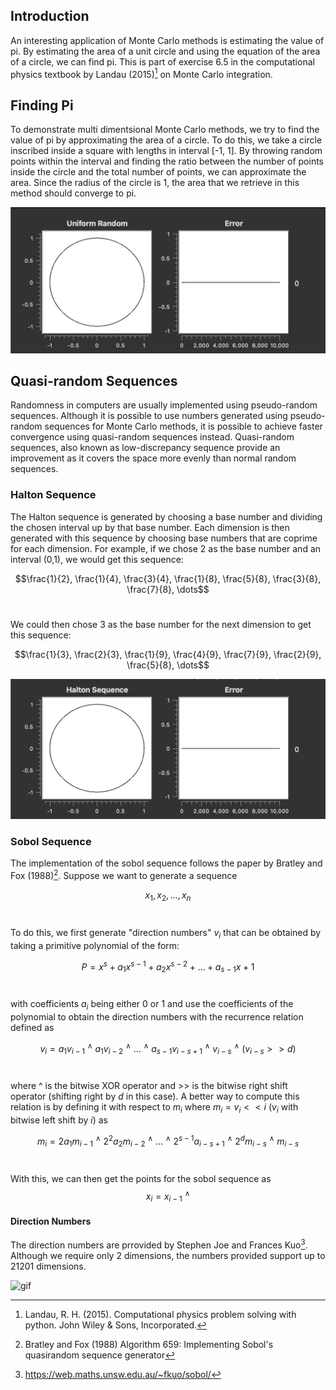 ## Introduction
An interesting application of Monte Carlo methods is estimating the value of pi. By estimating the area of a unit circle and using the equation of the area of a circle, we can find pi. This is part of exercise 6.5 in the computational physics textbook by Landau (2015)[^1] on Monte Carlo integration.

## Finding Pi
To demonstrate multi dimentsional Monte Carlo methods, we try to find the value of pi by approximating the area of a circle. To do this, we take a circle inscribed inside a square with lengths in interval [-1, 1]. By throwing random points within the interval and finding the ratio between the number of points inside the circle and the total number of points, we can approximate the area. Since the radius of the circle is 1, the area that we retrieve in this method should converge to pi.

![gif](media/uniformMC.gif)

## Quasi-random Sequences
Randomness in computers are usually implemented using pseudo-random sequences. Although it is possible to use numbers generated using pseudo-random sequences for Monte Carlo methods, it is possible to achieve faster convergence using quasi-random sequences instead. Quasi-random sequences, also known as low-discrepancy sequence provide an improvement as it covers the space more evenly than normal random sequences.

### Halton Sequence
The Halton sequence is generated by choosing a base number and dividing the chosen interval up by that base number. Each dimension is then generated with this sequence by choosing base numbers that are coprime for each dimension. For example, if we chose 2 as the base number and an interval (0,1), we would get this sequence: <br/>

$$\frac{1}{2}, \frac{1}{4}, \frac{3}{4}, \frac{1}{8}, \frac{5}{8}, \frac{3}{8}, \frac{7}{8}, \dots$$
<br/>

We could then chose 3 as the base number for the next dimension to get this sequence:<br/>

$$\frac{1}{3}, \frac{2}{3}, \frac{1}{9}, \frac{4}{9}, \frac{7}{9}, \frac{2}{9}, \frac{5}{8}, \dots$$

![gif](media/haltonMC.gif)


### Sobol Sequence
The implementation of the sobol sequence follows the paper by Bratley and Fox (1988)[^2].
Suppose we want to generate a sequence <br/>

$$x_1, x_2, \dots, x_n$$ 
<br/>

To do this, we first generate "direction numbers" $v_i$ that can be obtained by taking a primitive polynomial of the form:<br/>

$$P = x^s+a_1x^{s-1}+a_2x^{s-2}+\dots+a_{s-1}x+1$$
<br/>

with coefficients $a_i$ being either 0 or 1 and use the coefficients of the polynomial to obtain the direction numbers with the recurrence relation defined as <br/>

$$v_i = a_1v_{i-1}\ ^\wedge \ a_1v_{i-2} \ ^\wedge \ \dots\ ^\wedge \ a_{s-1}v_{i-s+1}\ ^\wedge \ v_{i-s}\ ^\wedge \ (v_{i-s}>>d)$$
<br/>

where ^ is the bitwise XOR operator and >> is the bitwise right shift operator (shifting right by $d$ in this case). A better way to compute this relation is by defining it with respect to $m_i$ where $m_{i} = v_{i} << i$ ($v_i$ with bitwise left shift by $i$) as

$$m_i = 2a_1m_{i-1}\ ^\wedge \ 2^2a_2m_{i-2}\ ^\wedge \ \dots \ ^\wedge \ 2^{s-1}a_{i-s+1}\ ^\wedge \ 2^dm_{i-s} \ ^\wedge \ m_{i-s}$$
<br/>

With this, we can then get the points for the sobol sequence as
$$x_i = x_{i-1}\ ^\wedge $$

#### Direction Numbers
The direction numbers are prrovided by Stephen Joe and Frances Kuo[^3]. Although we require only 2 dimensions, the numbers provided support up to 21201 dimensions. 

![gif](media/sobolMC.gif)

[^1]: Landau, R. H. (2015). Computational physics problem solving with python. John Wiley & Sons, Incorporated. 

[^2]: Bratley and Fox (1988) Algorithm 659: Implementing Sobol's quasirandom sequence generator

[^3]: https://web.maths.unsw.edu.au/~fkuo/sobol/
